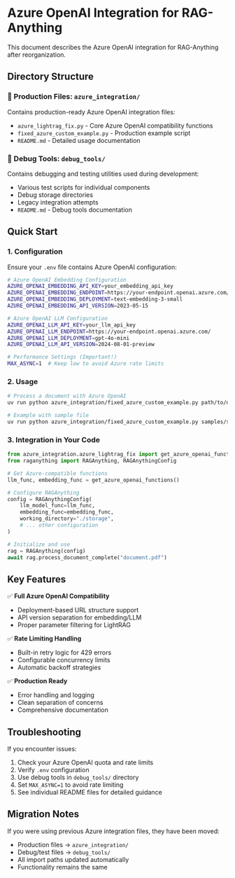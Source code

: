 # Azure OpenAI Integration for RAG-Anything

This document describes the Azure OpenAI integration for RAG-Anything after reorganization.

## Directory Structure

### 🚀 Production Files: `azure_integration/`
Contains production-ready Azure OpenAI integration files:
- `azure_lightrag_fix.py` - Core Azure OpenAI compatibility functions
- `fixed_azure_custom_example.py` - Production example script
- `README.md` - Detailed usage documentation

### 🔧 Debug Tools: `debug_tools/`
Contains debugging and testing utilities used during development:
- Various test scripts for individual components
- Debug storage directories
- Legacy integration attempts
- `README.md` - Debug tools documentation

## Quick Start

### 1. Configuration
Ensure your `.env` file contains Azure OpenAI configuration:
```bash
# Azure OpenAI Embedding Configuration
AZURE_OPENAI_EMBEDDING_API_KEY=your_embedding_api_key
AZURE_OPENAI_EMBEDDING_ENDPOINT=https://your-endpoint.openai.azure.com/
AZURE_OPENAI_EMBEDDING_DEPLOYMENT=text-embedding-3-small
AZURE_OPENAI_EMBEDDING_API_VERSION=2023-05-15

# Azure OpenAI LLM Configuration  
AZURE_OPENAI_LLM_API_KEY=your_llm_api_key
AZURE_OPENAI_LLM_ENDPOINT=https://your-endpoint.openai.azure.com/
AZURE_OPENAI_LLM_DEPLOYMENT=gpt-4o-mini
AZURE_OPENAI_LLM_API_VERSION=2024-08-01-preview

# Performance Settings (Important!)
MAX_ASYNC=1  # Keep low to avoid Azure rate limits
```

### 2. Usage
```bash
# Process a document with Azure OpenAI
uv run python azure_integration/fixed_azure_custom_example.py path/to/document.pdf

# Example with sample file
uv run python azure_integration/fixed_azure_custom_example.py samples/sample.pdf
```

### 3. Integration in Your Code
```python
from azure_integration.azure_lightrag_fix import get_azure_openai_functions
from raganything import RAGAnything, RAGAnythingConfig

# Get Azure-compatible functions
llm_func, embedding_func = get_azure_openai_functions()

# Configure RAGAnything
config = RAGAnythingConfig(
    llm_model_func=llm_func,
    embedding_func=embedding_func,
    working_directory="./storage",
    # ... other configuration
)

# Initialize and use
rag = RAGAnything(config)
await rag.process_document_complete("document.pdf")
```

## Key Features

✅ **Full Azure OpenAI Compatibility**
- Deployment-based URL structure support
- API version separation for embedding/LLM
- Proper parameter filtering for LightRAG

✅ **Rate Limiting Handling**
- Built-in retry logic for 429 errors
- Configurable concurrency limits
- Automatic backoff strategies

✅ **Production Ready**
- Error handling and logging
- Clean separation of concerns
- Comprehensive documentation

## Troubleshooting

If you encounter issues:
1. Check your Azure OpenAI quota and rate limits
2. Verify `.env` configuration
3. Use debug tools in `debug_tools/` directory
4. Set `MAX_ASYNC=1` to avoid rate limiting
5. See individual README files for detailed guidance

## Migration Notes

If you were using previous Azure integration files, they have been moved:
- Production files → `azure_integration/`
- Debug/test files → `debug_tools/`
- All import paths updated automatically
- Functionality remains the same